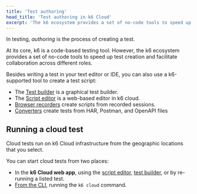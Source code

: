 ```yaml
---
title: 'Test authoring'
head_title: 'Test authoring in k6 Cloud'
excerpt: 'The k6 ecosystem provides a set of no-code tools to speed up test creation and facilitate collaboration across different roles.'
---
```


In testing, *authoring* is the process of creating a test. 

At its core, k6 is a code-based testing tool.
However, the k6 ecosystem provides a set of no-code tools to speed up test creation and facilitate collaboration across different roles.

Besides writing a test in your text editor or IDE, you can also use a k6-supported tool to create a test script:

- The [Test builder](/test-authoring/test-builder) is a graphical test builder.
- The [Script editor](/cloud/creating-and-running-a-test/script-editor) is a web-based editor in k6 cloud.
- [Browser recorders](/test-authoring/recording-a-session/browser-recorder) create scripts from recorded sessions.
- [Converters](/integrations#converters) create tests from HAR, Postman, and OpenAPI files

## Running a cloud test

Cloud tests run on k6 Cloud infrastructure from the geographic locations that you select.

You can start cloud tests from two places:

- In the **k6 Cloud web app**, using the [script editor](/cloud/creating-and-running-a-test/script-editor), [test builder](/test-authoring/test-builder), or by re-running a listed test.
- [From the CLI](/cloud/creating-and-running-a-test/cloud-tests-from-the-cli), running the `k6 cloud` command.

